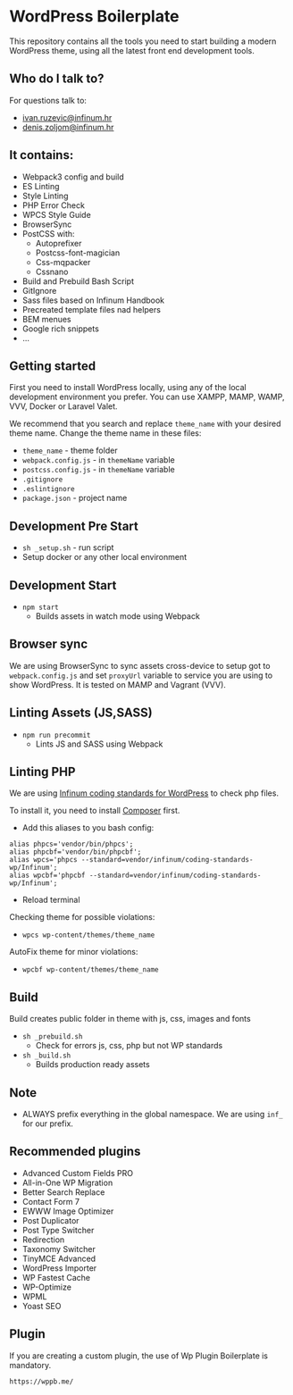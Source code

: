 # WordPress Boilerplate

This repository contains all the tools you need to start building a modern WordPress theme, using all the latest front end development tools.

## Who do I talk to?
For questions talk to:
* ivan.ruzevic@infinum.hr
* denis.zoljom@infinum.hr

## It contains:

* Webpack3 config and build
* ES Linting
* Style Linting
* PHP Error Check
* WPCS Style Guide
* BrowserSync
* PostCSS with:
  * Autoprefixer
  * Postcss-font-magician
  * Css-mqpacker
  * Cssnano
* Build and Prebuild Bash Script
* GitIgnore
* Sass files based on Infinum Handbook
* Precreated template files nad helpers
* BEM menues
* Google rich snippets
* ...

## Getting started

First you need to install WordPress locally, using any of the local development environment you prefer. You can use XAMPP, MAMP, WAMP, VVV, Docker or Laravel Valet.

We recommend that you search and replace `theme_name` with your desired theme name.
Change the theme name in these files:

* `theme_name` - theme folder
* `webpack.config.js` - in `themeName` variable
* `postcss.config.js` - in `themeName` variable
* `.gitignore`
* `.eslintignore`
* `package.json` - project name

## Development Pre Start
* `sh _setup.sh` - run script
* Setup docker or any other local environment

## Development Start
* `npm start`
  * Builds assets in watch mode using Webpack

## Browser sync
We are using BrowserSync to sync assets cross-device to setup got to `webpack.config.js` and set `proxyUrl` variable to service you are using to show WordPress.
It is tested on MAMP and Vagrant (VVV).

## Linting Assets (JS,SASS)
* `npm run precommit`
  * Lints JS and SASS using Webpack

## Linting PHP ##
We are using [Infinum coding standards for WordPress](https://github.com/infinum/coding-standards-wp) to check php files.

To install it, you need to install [Composer](https://getcomposer.org/) first.

* Add this aliases to you bash config:
```
alias phpcs='vendor/bin/phpcs';
alias phpcbf='vendor/bin/phpcbf';
alias wpcs='phpcs --standard=vendor/infinum/coding-standards-wp/Infinum';
alias wpcbf='phpcbf --standard=vendor/infinum/coding-standards-wp/Infinum';
```
* Reload terminal

Checking theme for possible violations:
* `wpcs wp-content/themes/theme_name`

AutoFix theme for minor violations:
* `wpcbf wp-content/themes/theme_name`

## Build
Build creates public folder in theme with js, css, images and fonts

* `sh _prebuild.sh`
  * Check for errors js, css, php but not WP standards
* `sh _build.sh`
  * Builds production ready assets

## Note
* ALWAYS prefix everything in the global namespace. We are using `inf_` for our prefix.

## Recommended plugins

* Advanced Custom Fields PRO
* All-in-One WP Migration
* Better Search Replace
* Contact Form 7
* EWWW Image Optimizer
* Post Duplicator
* Post Type Switcher
* Redirection
* Taxonomy Switcher
* TinyMCE Advanced
* WordPress Importer
* WP Fastest Cache
* WP-Optimize
* WPML
* Yoast SEO

## Plugin
If you are creating a custom plugin, the use of Wp Plugin Boilerplate is mandatory.

`https://wppb.me/`
